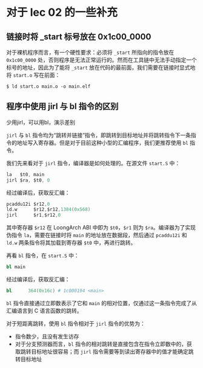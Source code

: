 # 对于 lec 02 的一些补充

## 链接时将 _start 标号放在 0x1c00_0000

对于裸机程序而言，有一个硬性要求：必须将 `_start` 所指向的指令放在 `0x1c00_0000` 处，否则程序是无法正常运行的。然而在工具链中无法手动指定一个标号的地址，因此为了能将 `_start` 放在代码的最前面，我们需要在链接时显式地将 `start.o` 写在前面：

```
$ ld start.o main.o -o main.elf
```

## 程序中使用 jirl 与 bl 指令的区别
少用jirl，可以用bl，演示差别

`jirl` 与 `bl` 指令均为“跳转并链接”指令，即跳转到目标地址并将跳转指令下一条指令的地址写入寄存器。但是对于目前这种小型的汇编程序，我们更推荐使用 `bl` 指令。

我们先来看对于 `jirl` 指令，编译器是如何处理的。在源文件 `start.S` 中：

```s
la   $t0, main
jirl $ra, $t0, 0
```

经过编译后，获取反汇编：

```s
pcaddu12i $r12,0
ld.w      $r12,$r12,1384(0x568)
jirl      $r1,$r12,0
```

其中寄存器 `$r12` 在 LoongArch ABI 中即为 `$t0`，`$r1` 则为 `$ra`。编译器为了实现伪指令 `la`，需要在链接时将 `main` 的地址放在数据段，然后通过 `pcaddu12i` 和 `ld.w` 两条指令将其加载到寄存器 `$t0` 中，再进行跳转。

再看 `bl` 指令，在 `start.S` 中：

```s
bl main
```

经过编译后，获取反汇编：

```s
bl      364(0x16c) # 1c000194 <main>
```

`bl` 指令直接通过立即数表示了它和 `main` 的相对位置，仅通过这一条指令完成了从汇编语言到 C 语言函数的跳转。

对于短距离跳转，使用 `bl` 指令相对于 `jirl` 指令的优势为：
+ 指令数少，且没有发生访存
+ 对于分支预测器而言，`bl` 指令的相对跳转是直接包含在指令立即数中的，获取跳转目标地址很容易；而 `jirl` 指令需要等到读出寄存器中的值才能确定跳转目标地址
